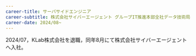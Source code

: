 ```yaml
---
career-title: サーバサイドエンジニア
career-subtitle: 株式会社サイバーエージェント グループIT推進本部全社データ技術局
career-date: 2024/08~
---
```


2024/07，KLab株式会社を退職，同年8月にて株式会社サイバーエージェントへ入社。
